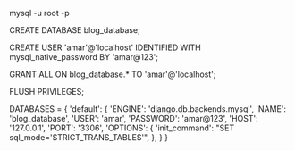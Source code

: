 mysql -u root -p

CREATE DATABASE blog_database;


CREATE USER 'amar'@'localhost' IDENTIFIED WITH mysql_native_password BY 'amar@123';


GRANT ALL ON blog_database.* TO 'amar'@'localhost';

FLUSH PRIVILEGES;



DATABASES = {
        'default': {
            'ENGINE': 'django.db.backends.mysql',
            'NAME': 'blog_database',
            'USER': 'amar',
            'PASSWORD': 'amar@123',
            'HOST': '127.0.0.1',
            'PORT': '3306',
            'OPTIONS': {
                'init_command': "SET sql_mode='STRICT_TRANS_TABLES'",
            },
        }
    }
